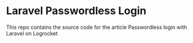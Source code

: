 # Laravel Passwordless Login

This repo contains the source code for the article Passwordless login with Laravel on Logrocket
